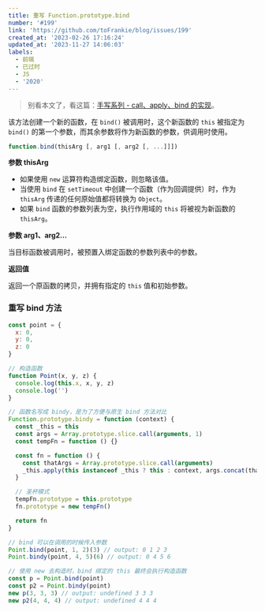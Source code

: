 ```yaml
---
title: 重写 Function.prototype.bind
number: '#199'
link: 'https://github.com/toFrankie/blog/issues/199'
created_at: '2023-02-26 17:16:24'
updated_at: '2023-11-27 14:06:03'
labels:
  - 前端
  - 已过时
  - JS
  - '2020'
---
```

> 别看本文了，看这篇：[手写系列 - call、apply、bind 的实现](https://github.com/toFrankie/Blog/issues/3)。

该方法创建一个新的函数，在 `bind()` 被调用时，这个新函数的 `this` 被指定为 `bind()` 的第一个参数，而其余参数将作为新函数的参数，供调用时使用。

```js
function.bind(thisArg [, arg1 [, arg2 [, ...]]])
```

**参数 thisArg**

* 如果使用 `new` 运算符构造绑定函数，则忽略该值。
* 当使用 `bind` 在 `setTimeout` 中创建一个函数（作为回调提供）时，作为 `thisArg` 传递的任何原始值都将转换为 `Object`。
* 如果 `bind` 函数的参数列表为空，执行作用域的 `this` 将被视为新函数的 `thisArg`。

**参数 arg1、arg2...**

当目标函数被调用时，被预置入绑定函数的参数列表中的参数。

**返回值**

返回一个原函数的拷贝，并拥有指定的 `this` 值和初始参数。

### 重写 bind 方法

```js
const point = {
  x: 0,
  y: 0,
  z: 0
}

// 构造函数
function Point(x, y, z) {
  console.log(this.x, x, y, z)
  console.log('')
}

// 函数名写成 bindy，是为了方便与原生 bind 方法对比
Function.prototype.bindy = function (context) {
  const _this = this
  const args = Array.prototype.slice.call(arguments, 1)
  const tempFn = function () {}

  const fn = function () {
    const thatArgs = Array.prototype.slice.call(arguments)
    _this.apply(this instanceof _this ? this : context, args.concat(thatArgs))
  }

  // 圣杯模式
  tempFn.prototype = this.prototype
  fn.prototype = new tempFn()

  return fn
}

// bind 可以在调用的时候传入参数
Point.bind(point, 1, 2)(3) // output: 0 1 2 3
Point.bindy(point, 4, 5)(6) // output: 0 4 5 6

// 使用 new 去构造时，bind 绑定的 this 最终会执行构造函数
const p = Point.bind(point)
const p2 = Point.bindy(point)
new p(3, 3, 3) // output: undefined 3 3 3
new p2(4, 4, 4) // output: undefined 4 4 4

```
